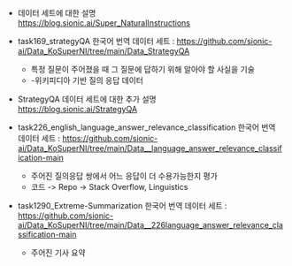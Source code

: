 - 데이터 세트에 대한 설명        
https://blog.sionic.ai/Super_NaturalInstructions     
    
  
    
- task169_strategyQA 한국어 번역 데이터 세트 : https://github.com/sionic-ai/Data_KoSuperNI/tree/main/Data_StrategyQA    
  - 특정 질문이 주어졌을 때 그 질문에 답하기 위해 알아야 할 사실을 기술    
  - -위키피디아 기반 질의 응답 데이터   


- StrategyQA 데이터 세트에 대한 추가 설명      
https://blog.sionic.ai/StrategyQA    

     
- task226_english_language_answer_relevance_classification 한국어 번역 데이터 세트 : https://github.com/sionic-ai/Data_KoSuperNI/tree/main/Data__language_answer_relevance_classification-main         
    - 주어진 질의응답 쌍에서 어느 응답이 더 수용가능한지 평가     
    -  코드 -> Repo -> Stack Overflow, Linguistics  


- task1290_Extreme-Summarization 한국어 번역 데이터 세트 : https://github.com/sionic-ai/Data_KoSuperNI/tree/main/Data__226language_answer_relevance_classification-main                   
    - 주어진 기사 요약      
